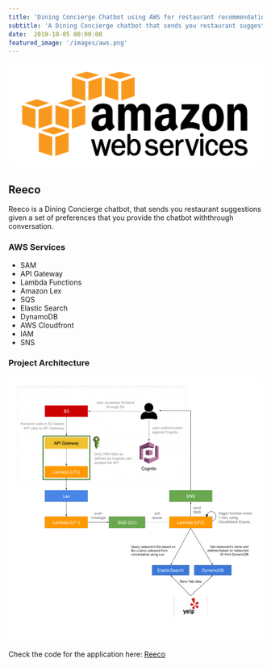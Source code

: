 ```yaml
---
title: 'Dining Concierge Chatbot using AWS for restaurant recommendations'
subtitle: 'A Dining Concierge chatbot that sends you restaurant suggestions given a set of preferences that you provide the chatbot withthrough conversation'
date:  2019-10-05 00:00:00
featured_image: '/images/aws.png'
---
```


![](/images/aws.png)

## Reeco

Reeco is a Dining Concierge chatbot, that sends you restaurant suggestions given a set of preferences that you provide the chatbot withthrough conversation.


### AWS Services

* SAM
* API Gateway
* Lambda Functions
* Amazon Lex
* SQS
* Elastic Search
* DynamoDB
* AWS Cloudfront
* IAM
* SNS

### Project Architecture

![](/images/architecture.png)

Check the code for the application here: [Reeco](https://github.com/gandalf1819/Reeco)
